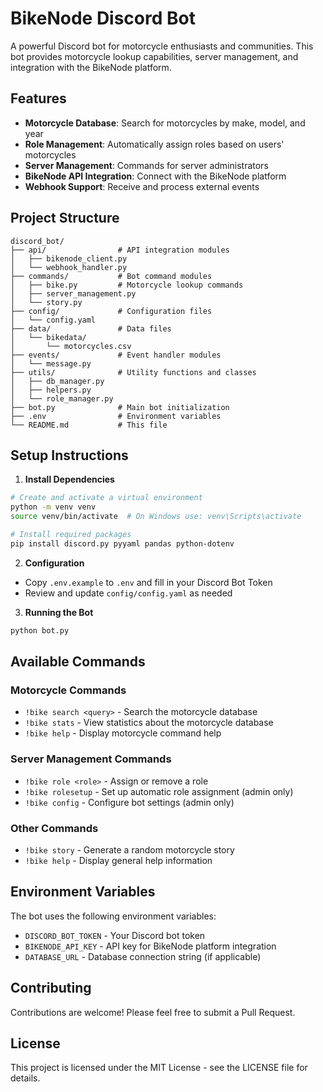 # BikeNode Discord Bot

A powerful Discord bot for motorcycle enthusiasts and communities. This bot provides motorcycle lookup capabilities, server management, and integration with the BikeNode platform.

## Features

- **Motorcycle Database**: Search for motorcycles by make, model, and year
- **Role Management**: Automatically assign roles based on users' motorcycles
- **Server Management**: Commands for server administrators
- **BikeNode API Integration**: Connect with the BikeNode platform
- **Webhook Support**: Receive and process external events

## Project Structure

```
discord_bot/
├── api/                # API integration modules
│   ├── bikenode_client.py
│   └── webhook_handler.py
├── commands/           # Bot command modules
│   ├── bike.py         # Motorcycle lookup commands
│   ├── server_management.py
│   └── story.py
├── config/             # Configuration files
│   └── config.yaml
├── data/               # Data files
│   └── bikedata/       
│       └── motorcycles.csv
├── events/             # Event handler modules
│   └── message.py
├── utils/              # Utility functions and classes
│   ├── db_manager.py
│   ├── helpers.py
│   └── role_manager.py
├── bot.py              # Main bot initialization
├── .env                # Environment variables
└── README.md           # This file
```

## Setup Instructions

1. **Install Dependencies**

```bash
# Create and activate a virtual environment
python -m venv venv
source venv/bin/activate  # On Windows use: venv\Scripts\activate

# Install required packages
pip install discord.py pyyaml pandas python-dotenv
```

2. **Configuration**

- Copy `.env.example` to `.env` and fill in your Discord Bot Token
- Review and update `config/config.yaml` as needed

3. **Running the Bot**

```bash
python bot.py
```

## Available Commands

### Motorcycle Commands
- `!bike search <query>` - Search the motorcycle database
- `!bike stats` - View statistics about the motorcycle database
- `!bike help` - Display motorcycle command help

### Server Management Commands
- `!bike role <role>` - Assign or remove a role
- `!bike rolesetup` - Set up automatic role assignment (admin only)
- `!bike config` - Configure bot settings (admin only)

### Other Commands
- `!bike story` - Generate a random motorcycle story
- `!bike help` - Display general help information

## Environment Variables

The bot uses the following environment variables:
- `DISCORD_BOT_TOKEN` - Your Discord bot token
- `BIKENODE_API_KEY` - API key for BikeNode platform integration
- `DATABASE_URL` - Database connection string (if applicable)

## Contributing

Contributions are welcome! Please feel free to submit a Pull Request.

## License

This project is licensed under the MIT License - see the LICENSE file for details.
